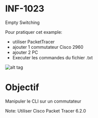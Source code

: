 # INF-1023

Empty Switching

Pour pratiquer cet example:
- utiliser PacketTracer
- ajouter 1 commutateur Cisco 2960
- ajouter 2 PC
- Executer les commandes du fichier .txt

![alt tag](https://github.com/CollegeBoreal/INF1023-15A/blob/master/A.EmptySwitching/EmptySwitching.png)

# Objectif
Manipuler le CLI sur un commutateur

Note: Utiliser Cisco Packet Tracer 6.2.0
